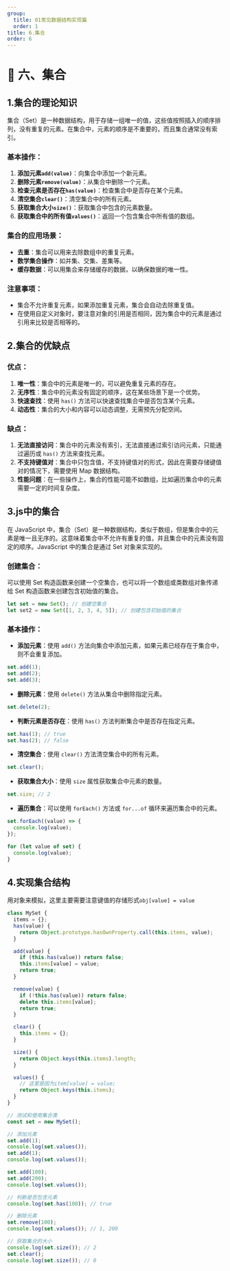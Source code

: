 ```yaml
---
group:
  title: 01常见数据结构实现篇
  order: 1
title: 6.集合
order: 6
---
```

# 🥝 六、集合
## 1.集合的理论知识
集合（Set）是一种数据结构，用于存储一组唯一的值，这些值按照插入的顺序排列，没有重复的元素。在集合中，元素的顺序是不重要的，而且集合通常没有索引。

### 基本操作：

1.  **添加元素`add(value)`**：向集合中添加一个新元素。
1.  **删除元素`remove(value)`**：从集合中删除一个元素。
1.  **检查元素是否存在`has(value)`**：检查集合中是否存在某个元素。
1.  **清空集合`clear()`**：清空集合中的所有元素。
1.  **获取集合大小`size()`**：获取集合中包含的元素数量。
2.  **获取集合中的所有值`values()`**：返回一个包含集合中所有值的数组。
### 集合的应用场景：

-   **去重**：集合可以用来去除数组中的重复元素。
-   **数学集合操作**：如并集、交集、差集等。
-   **缓存数据**：可以用集合来存储缓存的数据，以确保数据的唯一性。

### 注意事项：

-   集合不允许重复元素，如果添加重复元素，集合会自动去除重复值。
-   在使用自定义对象时，要注意对象的引用是否相同，因为集合中的元素是通过引用来比较是否相等的。
## 2.集合的优缺点
### 优点：

1.  **唯一性**：集合中的元素是唯一的，可以避免重复元素的存在。
1.  **无序性**：集合中的元素没有固定的顺序，这在某些场景下是一个优势。
1.  **快速查找**：使用 `has()` 方法可以快速查找集合中是否包含某个元素。
1.  **动态性**：集合的大小和内容可以动态调整，无需预先分配空间。

### 缺点：

1.  **无法直接访问**：集合中的元素没有索引，无法直接通过索引访问元素，只能通过遍历或 `has()` 方法来查找元素。
1.  **不支持键值对**：集合中只包含值，不支持键值对的形式，因此在需要存储键值对的情况下，需要使用 Map 数据结构。
1.  **性能问题**：在一些操作上，集合的性能可能不如数组，比如遍历集合中的元素需要一定的时间复杂度。
## 3.js中的集合
在 JavaScript 中，集合（Set）是一种数据结构，类似于数组，但是集合中的元素是唯一且无序的。这意味着集合中不允许有重复的值，并且集合中的元素没有固定的顺序。JavaScript 中的集合是通过 Set 对象来实现的。

### 创建集合：

可以使用 Set 构造函数来创建一个空集合，也可以将一个数组或类数组对象传递给 Set 构造函数来创建包含初始值的集合。

```js
let set = new Set(); // 创建空集合
let set2 = new Set([1, 2, 3, 4, 5]); // 创建包含初始值的集合
```

### 基本操作：

-   **添加元素**：使用 `add()` 方法向集合中添加元素，如果元素已经存在于集合中，则不会重复添加。

```js
set.add(1);
set.add(2);
set.add(3);
```

-   **删除元素**：使用 `delete()` 方法从集合中删除指定元素。

```js
set.delete(2);
```

-   **判断元素是否存在**：使用 `has()` 方法判断集合中是否存在指定元素。

```js
set.has(1); // true
set.has(2); // false
```

-   **清空集合**：使用 `clear()` 方法清空集合中的所有元素。

```js
set.clear();
```

-   **获取集合大小**：使用 `size` 属性获取集合中元素的数量。

```js
set.size; // 2
```

-   **遍历集合**：可以使用 `forEach()` 方法或 `for...of` 循环来遍历集合中的元素。

```js
set.forEach((value) => {
  console.log(value);
});

for (let value of set) {
  console.log(value);
}
```
## 4.实现集合结构
用对象来模拟，这里主要需要注意键值的存储形式`obj[value] = value`
```js
class MySet {
  items = {};
  has(value) {
    return Object.prototype.hasOwnProperty.call(this.items, value);
  }

  add(value) {
    if (this.has(value)) return false;
    this.items[value] = value;
    return true;
  }

  remove(value) {
    if (!this.has(value)) return false;
    delete this.items[value];
    return true;
  }

  clear() {
    this.items = {};
  }

  size() {
    return Object.keys(this.items).length;
  }

  values() {
    // 这里是因为item[value] = value;
    return Object.keys(this.items);
  }
}

// 测试和使用集合类
const set = new MySet();

// 添加元素
set.add(1);
console.log(set.values());
set.add(1);
console.log(set.values());

set.add(100);
set.add(200);
console.log(set.values());

// 判断是否包含元素
console.log(set.has(100)); // true

// 删除元素
set.remove(100);
console.log(set.values()); // 1, 200

// 获取集合的大小
console.log(set.size()); // 2
set.clear();
console.log(set.size()); // 0
```
